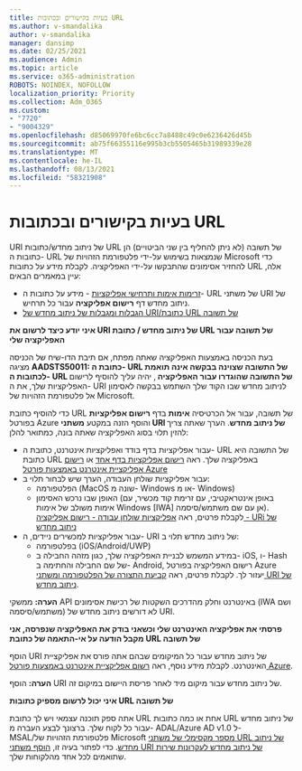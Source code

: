 ```yaml
---
title: בעיות בקישורים ובכתובות URL
ms.author: v-smandalika
author: v-smandalika
manager: dansimp
ms.date: 02/25/2021
ms.audience: Admin
ms.topic: article
ms.service: o365-administration
ROBOTS: NOINDEX, NOFOLLOW
localization_priority: Priority
ms.collection: Adm_O365
ms.custom:
- "7720"
- "9004329"
ms.openlocfilehash: d85069970fe6bc6cc7a8488c49c0e6236426d45b
ms.sourcegitcommit: ab75f66355116e995b3cb5505465b31989339e28
ms.translationtype: MT
ms.contentlocale: he-IL
ms.lasthandoff: 08/13/2021
ms.locfileid: "58321908"
---
```

# <a name="issues-with-links-and-urls"></a>בעיות בקישורים ובכתובות URL

URI של ניתוב מחדש/כתובות URL של תשובה (לא ניתן להחליף בין שני הביטויים) הן כתובות ה- URL שנמצאות בשימוש על-ידי פלטפורמת הזהויות של Microsoft כדי להחזיר אסימונים שהתבקשו על-ידי האפליקציה. לקבלת מידע על כתובות URL אלה, עיין במאמרים הבאים:

- [זרימות אימות ותרחישי אפליקציות](https://docs.microsoft.com/azure/active-directory/develop/authentication-flows-app-scenarios) - מידע על כתובות ה- URL של משתני URI של ניתוב מחדש דף **רישום אפליקציה** עבור כל תרחיש.
- [הגבלות ומגבלות של ניתוב מחדש של URI/כתובת URL של תשובה](https://docs.microsoft.com/azure/active-directory/develop/reply-url)

**איני יודע כיצד לרשום את URI של ניתוב מחדש / כתובת URL של תשובה עבור האפליקציה שלי**

בעת הכניסה באמצעות האפליקציה שאתה מפתח, אם תיבת הדו-שיח של הכניסה מציגה **AADSTS50011: כתובת ה- URL של התשובה שצוינה בבקשה אינה תואמת לכתובות ה- URL של התשובה שהוגדרו עבור האפליקציה <your app ID>**, יהיה עליך להוסיף לרישום האפליקציות שלך, את ה- URI לניתוב מחדש שבו הקוד שלך השתמש בבקשה לאסימון אל פלטפורמת הזהויות של Microsoft.

כדי להוסיף כתובת URL של תשובה, עבור אל הכרטיסיה **אימות** בדף **רישום אפליקציות** בפורטל Azure והוסף הזנה במקטע **משתני URI של ניתוב מחדש**. הערך שאתה צריך להזין תלוי בסוג האפליקציה שאתה בונה, כמתואר להלן:

- עבור אפליקציות בדף בודד ואפליקציות אינטרנט, כתובת ה- URL של התשובה היא כתובת URL באפליקציה שלך. ראה [רישום אפליקציות בדף אחד](https://docs.microsoft.com/azure/active-directory/develop/scenario-spa-app-registration#register-a-redirect-uri) או [רישום אפליקציית אינטרנט באמצעות פורטל Azure](https://docs.microsoft.com/azure/active-directory/develop/scenario-web-app-sign-user-app-registration?tabs=aspnetcore#register-an-app-using-azure-portal)
- עבור אפליקציות שולחן העבודה, הערך שיש לבחור תלוי ב:
    - הפלטפורמה (MacOS שונה מ- Windows או מ- Windows)
    - האופן שבו נרכש האסימון (באופן אינטראקטיבי, עם זרימת קוד מכשיר, עם אימות משולב של אימות Windows [IWA] אן עם שם משתמש/סיסמה).
    לקבלת פרטים, ראה [אפליקציות שולחן עבודה - רישום אפליקציה - URi של ניתוב מחדש](https://docs.microsoft.com/azure/active-directory/develop/scenario-desktop-app-registration#redirect-uris)
- עבור אפליקציות למכשירים ניידים, ה- URI של ניתוב מחדש תלוי ב:
    - בפלטפורמה (iOS/Android/UWP)
    - במידע המשמש לבניית האפליקציה שלך, כגון מזהה החבילה ב- iOS, ו- Hash של שם החבילה והחתימה ב- Android, רישום האפליקציה בפורטל Azure יעזור לך. לקבלת פרטים, ראה [קביעת התצורה של הפלטפורמה ומשתני URI של ניתוב מחדש](https://docs.microsoft.com/azure/active-directory/develop/scenario-mobile-app-registration#platform-configuration-and-redirect-uris).

**הערה:** ממשקי API באינטרנט וחלק מהדרכים השקטות של רכישת אסימונים (IWA ושם משתמש/סיסמה) לא דורשים ניתוב מחדש של URI.

**פרסתי את אפליקציה האינטרנט שלי וכשאני בודק את האפליקציה שנפרסה, אני מקבל הודעה על אי-התאמה של כתובת URL של תשובה**

הוסף URI של ניתוב מחדש עבור כל המיקומים שבהם אתה פורס את אפליקציית האינטרנט. לקבלת מידע נוסף, ראה [רשום אפליקציית אינטרנט באמצעות פורטל Azure](https://docs.microsoft.com/azure/active-directory/develop/scenario-web-app-sign-user-app-registration).

**הערה:** הוסף URI של ניתוב מחדש עבור מיקום מיד לאחר פריסת היישום במיקום זה.

**איני יכול לרשום מספיק כתובות URL של תשובה**

אתה ספק תוכנה עצמאי ויש לך כתובת URL אחת או כמה כתובות URL של ניתוב מחדש עבור כל לקוח שלך. ברצונך לבצע העברה מ- ADAL/Azure AD v1.0 ל- MSAL/פלטפורמת הזהויות של Microsoft [מספר מקסימלי של משתני URL של ניתוב מחדש](https://docs.microsoft.com/azure/active-directory/develop/reply-url#maximum-number-of-redirect-uris). כדי לפתור בעיה זו, [הוסף משתני URI של ניתוב מחדש לעקרונות שירות](https://docs.microsoft.com/azure/active-directory/develop/reply-url#add-redirect-uris-to-service-principals) שתואמים לכל אחד מהלקוחות שלך.

